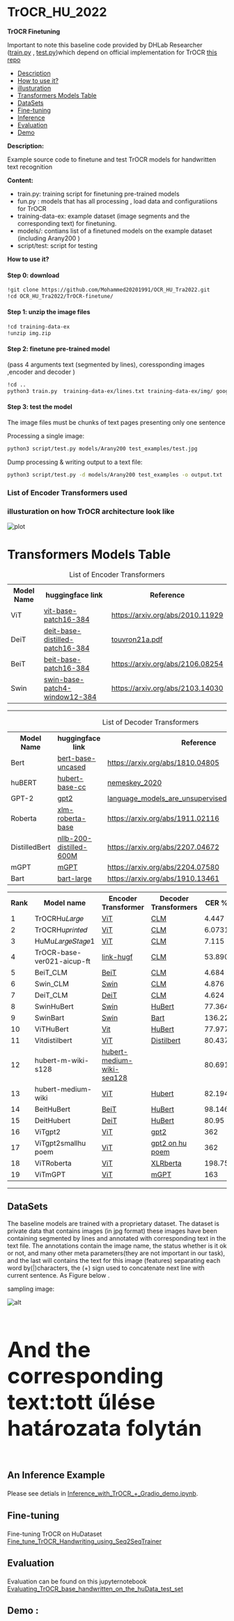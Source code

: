 # TrOCR_HU_2022
 **TrOCR Finetuning** 
<!DOCTYPE html>
<html>
<head>

</head>
<body>

Important to note this baseline code provided by DHLab Researcher (<a href ="https://github.com/Mohammed20201991/OCR_HU_Tra2022/commit/8540285b77cde44169cedc8cb5e49fe807fde683">train.py</a> , <a href ="https://github.com/Mohammed20201991/OCR_HU_Tra2022/commit/c6f580c4268ddb846f2a48415044bb2e5ada755d">test.py</a>)which depend on official implementation for TrOCR <a href = "https://github.com/microsoft/unilm/tree/master/trocr">this repo</a>

<ul dir="auto">
<li><a href="#Description">Description</a></li>
<li><a href="#How to use it?">How to use it?</a></li>
<li><a href="#illusturation">illusturation</a></li>
<li><a href="#Transformers Models Table">Transformers Models Table</a></li>
<li><a href="#DataSets">DataSets</a></li>
<li><a href="#Fine-tuning">Fine-tuning</a></li>
<li><a href="#Inference">Inference</a></li>
<li><a href="#Evaluation">Evaluation</a></li>
<li><a href="#Demo">Demo</a></li>
</ul>

**<p id="Description">Description:</p>**

Example source code to finetune and test TrOCR models for handwritten text recognition

**Content:**

- train.py: training script for finetuning pre-trained models
- fun.py : models that has all processing , load data and configuratiions for TrOCR
- training-data-ex: example dataset (image segments and the corresponding text) for finetuning.
- models/: contians list of a finetuned models on the example dataset (including Arany200 )
- script/test: script for testing

**<p id= "How to use it?"> How to use it?</p>**

<h4> Step 0: download  </h4>

~~~bash  
!git clone https://github.com/Mohammed20201991/OCR_HU_Tra2022.git
!cd OCR_HU_Tra2022/TrOCR-finetune/
~~~

<h4> Step 1: unzip the image files </h4>

~~~bash  
!cd training-data-ex
!unzip img.zip
~~~

<h4> Step 2: finetune pre-trained model</h4>

(pass 4 arguments text (segmented by lines), coressponding images ,encoder and decoder )
~~~bash
!cd ..
python3 train.py  training-data-ex/lines.txt training-data-ex/img/ google/vit-base-patch16-384 bert-base-uncased
~~~

<h4> Step 3: test the model</h4>

The image files must be chunks of text pages presenting only one sentence

Processing a single image:

~~~bash
python3 script/test.py models/Arany200 test_examples/test.jpg
~~~

Dump processing & writing output to a text file:

~~~bash 
python3 script/test.py -d models/Arany200 test_examples -o output.txt
~~~

<h3> List of Encoder Transformers used </h3>

<h3 id="illusturation"> illusturation on how TrOCR architecture look like  </h3>

![plot](https://github.com/Mohammed20201991/OCR_HU_Tra2022/blob/main/TrOCR-finetune/images/illustration%20for%20%20%20Hungarain%20Transformer.PNG)

 

<h1 id ="Transformers Models Table">Transformers Models Table</h1>

<table style="width:100%">
  <caption>List of Encoder Transformers </caption>
<tr>
    <th>Model Name</th>
    <th>huggingface link</th>
    <th>Reference</th>
  </tr>
  <tr>
    <td id ="vit">ViT</td>
    <td> <a href ="https://huggingface.co/google/vit-base-patch16-384">vit-base-patch16-384</a> </td>
    <td> <a href="https://arxiv.org/abs/2010.11929">https://arxiv.org/abs/2010.11929</a> </td>
  </tr>
  
  <tr>
    <td id="deit">DeiT</td>
    <td> <a href ="https://huggingface.co/facebook/deit-base-distilled-patch16-384">deit-base-distilled-patch16-384</a> </td>
    <td> <a href="http://proceedings.mlr.press/v139/touvron21a/touvron21a.pdf">touvron21a.pdf</a> </td>
  </tr>
  
  <tr>
    <td id="beit">BeiT</td>
    <td> <a href ="https://huggingface.co/microsoft/beit-base-patch16-384">beit-base-patch16-384</a> </td>
    <td> <a href="https://arxiv.org/abs/2106.08254">https://arxiv.org/abs/2106.08254</a> </td>
  </tr>
  <tr>
    <td id="swin">Swin</td>
    <td> <a href ="https://huggingface.co/microsoft/swin-base-patch4-window12-384">swin-base-patch4-window12-384</a> </td>
    <td> <a href="https://arxiv.org/abs/2103.14030">https://arxiv.org/abs/2103.14030</a> </td>
  </tr>
  
</table>

<hr>
<table style="width:100%">
  <caption>List of Decoder Transformers </caption>
<tr>
    <th>Model Name</th>
    <th>huggingface link</th>
    <th>Reference</th>
  </tr>
  <tr>
    <td id="bert">Bert</td>
    <td> <a href ="https://huggingface.co/bert-base-uncased?text=The+goal+of+life+is+%5BMASK%5D.">bert-base-uncased</a> </td>
    <td> <a href="https://arxiv.org/abs/1810.04805">https://arxiv.org/abs/1810.04805</a> </td>
  </tr>
  
  <tr>
    <td id="hubert">huBERT</td>
    <td> <a href ="https://huggingface.co/SZTAKI-HLT/hubert-base-cc">hubert-base-cc</a> </td>
    <td> <a href="https://hlt.bme.hu/en/publ/nemeskey_2020">nemeskey_2020</a> </td>
  </tr>
  
  <tr>
    <td id="gpt-2">GPT-2</td>
    <td> <a href ="https://huggingface.co/gpt2?text=Once+upon+a+time%2C">gpt2</a> </td>
    <td> <a href="https://d4mucfpksywv.cloudfront.net/better-language-models/language_models_are_unsupervised_multitask_learners.pdf">language_models_are_unsupervised_multitask_learners</a> </td>
  </tr>
  <tr>
    <td id ="roberta">Roberta</td>
    <td> <a href ="https://huggingface.co/xlm-roberta-base">xlm-roberta-base</a> </td>
    <td> <a href="https://arxiv.org/abs/1911.02116">https://arxiv.org/abs/1911.02116</a> </td>
  </tr>
  
  <tr>
    <td id="distilledbert">DistilledBert</td>
    <td> <a href ="https://huggingface.co/facebook/nllb-200-distilled-600M">nllb-200-distilled-600M</a> </td>
    <td> <a href="https://arxiv.org/abs/2207.04672">https://arxiv.org/abs/2207.04672</a> </td>
  </tr>
  
  <tr>
    <td id="mgpt">mGPT</td>
    <td> <a href ="https://huggingface.co/sberbank-ai/mGPT?text=Once+upon+a+time%2C">mGPT</a> </td>
    <td> <a href="https://arxiv.org/abs/2204.07580">https://arxiv.org/abs/2204.07580</a> </td>
  </tr>
  <tr>
    <td id="bart">Bart</td>
    <td> <a href ="https://huggingface.co/facebook/bart-large">bart-large</a> </td>
    <td> <a href= ""https://arxiv.org/abs/1910.13461>https://arxiv.org/abs/1910.13461</a> </td>
  </tr>
</table>


<table id="customers">
  <tr>
    <th>Rank</th>
    <th>Model name</th>
    <th>Encoder Transformer</th>
    <th>Decoder Transformers</th>
    <th>CER %</th>
    <th>WER %</th>
  </tr>
  <tr>
    <td>1</>
    <td>TrOCRHu𝐿𝑎𝑟𝑔𝑒</td>
    <td > <a href="#vit"> ViT </a></td>
    <td><a href="#roberta"> CLM </a> </td>
    <td>4.447</td>
    <td>19.806</td>

  </tr>
  <tr>
    <td>2</td>
    <td>TrOCRHu𝑝𝑟𝑖𝑛𝑡𝑒𝑑</td>
    <td><a href="#vit"> ViT</a></td>
    <td><a href="#roberta"> CLM </a></td>
    <td>6.0731</td>
    <td>24.603</td>
  </tr>
  <tr>
    <td>3</td>
    <td>HuMu𝐿𝑎𝑟𝑔𝑒𝑆𝑡𝑎𝑔𝑒1 </td>
    <td><a href="#vit">ViT </a></td>
    <td><a href="#roberta"> CLM </a></td>
    <td>7.115</td>
    <td>26.570</td>
  </tr>
  <tr>
    <td>4</td>
    <td>TrOCR-base-ver021-aicup-ft</td>
    <td> <a href="https://huggingface.co/ycchen/TrOCR-base-ver021-aicup-ft"> link-hugf</a></td>
    <td><a href="#roberta"> CLM </a></td>
    <td>53.890</td>
    <td>92.857</td>
  </tr>
  <tr>
    <td>5</td>
    <td> BeiT_CLM </td>
    <td><a href="#beit"> BeiT </a></td>
    <td><a href="#roberta"> CLM </a></td>
    <td>4.684</td>
    <td>20.676</td>
  </tr>
  <tr>
    <td>6</td>
    <td> Swin_CLM </td>
    <td> <a href="#swin">Swin </a></td>
    <td> <a href="#roberta"> CLM </a></td>
    <td>4.876</td>
    <td>21.64</td>
  </tr>
  <tr>
    <td>7</td>
    <td>  DeiT_CLM  </td>
    <td> <a href="#deit"> DeiT </a></td>
    <td> <a href="#roberta"> CLM </a></td>
    <td>4.624</td>
    <td>20.869</td>
  </tr>
  <tr>
    <td>8</td>
    <td>SwinHuBert</td>
    <td><a href="#swin">Swin </a></td>
    <td><a href="#hubert"> HuBert </a></td>
    <td>77.364</td>
    <td>93.339</td>
  </tr>
  <tr>
    <td>9</td>
    <td>SwinBart</td>
    <td> <a href="#swin">Swin </a></td>
    <td> <a href="#bart"> Bart </a></td>
    <td>136.22</td>
    <td>100.48 </td>
  </tr>
  <tr>
    <td>10</td>
    <td>ViTHuBert</td>
    <td><a href="#vit">Vit </a></td>
    <td> <a href="#hubert"> HuBert </a></td>
    <td>77.977</td>
    <td>95.442</td>
  </tr>
 
 <tr>
    <td>11</td>
    <td>Vitdistilbert</td>
    <td><a href="#vit">ViT </a></td>
    <td> <a href="#distilledbert"> Distilbert </a> </td>
    <td>80.437</td>
    <td>95.877</td>
  </tr>
 <tr>
    <td>12</td>
    <td>hubert-m-wiki-s128</td>
    <td><a href="https://huggingface.co/SzegedAI/hubert-medium-wiki-seq128"> hubert-medium-wiki-seq128</a></td>
    <td></td>
    <td>80.691</td>
    <td>97.721</td>
  </tr>
 <tr>
    <td>13</td>
    <td>hubert-medium-wiki</td>
    <td><a href="https://huggingface.co/SzegedAI/hubert-medium-wiki-seq128">ViT </a></td>
    <td> <a href="#hubert"> Hubert</a> </td>
    <td>82.194</td>
    <td>99.561</td>
  </tr>
 <tr>
    <td>14</td>
    <td>BeitHuBert</td>
    <td><a href="#beit"> BeiT </a></td>
    <td><a href="#hubert"> HuBert </a></td>
    <td>98.146</td>
    <td>96.319</td>
  </tr>
 
 <tr>
    <td>15</td>
    <td>DeitHubert</td>
    <td> <a href="#deit"> DeiT </a></td>
    <td> <a href= "#hubert"> HuBert </a></td>
    <td>80.95</td>
    <td>104</td>
  </tr>
 <tr>
    <td>16</td>
    <td>ViTgpt2</td>
    <td> <a href="#vit">ViT </a></td>
    <td> <a href="#gpt-2"> gpt2</a></td>
    <td>362</td>
    <td>281 </td>
  </tr>
 
 <tr>
    <td>17</td>
    <td>ViTgpt2smallhu poem</td>
    <td><a href="#vit">ViT </a></td>
    <td><a href="#roberta"> gpt2 on hu poem</a></td>
    <td>362</td>
    <td>281</td>
  </tr>
 
 <tr>
    <td>18</td>
    <td>ViTRoberta</td>
    <td><a href="#vit">ViT </a></td>
    <td><a href="#roberta"> XLRberta </a></td>
    <td>198.75</td>
    <td>405.02</td>
  </tr>
 
 <tr>
    <td>19</td>
    <td>ViTmGPT</td>
    <td> <a href="#vit">ViT </a></td>
    <td> <a href="#mgpt">mGPT </a></td>
    <td>163</td>
    <td>787</td>
  </tr>
 
</table>

</body>
</html>

<hr>
<h2 id ="DataSets"> DataSets </h2>
The baseline models are trained with a proprietary dataset. The dataset is private data that contains images (in jpg format) these images have been containing segmented by lines and annotated with corresponding text in the text file. The annotations contain the image name,
the status whether is it ok or not, and many other meta parameters(they are not important in our task), and the last will contains the text for this image (features) separating each word by(|)characters, the (+) sign used to concatenate next line with current sentence. As Figure below .

<p>sampling image:</p>
<img src="https://github.com/Mohammed20201991/OCR_HU_Tra2022/blob/main/TrOCR-finetune/images/RALK987_1865_817_121_001-031.jpg" alt="alt" border-radius: 8px>
 <h4 style="font-size:50px;"> And the corresponding text:tott űlése határozata folytán</h4> 

## <p id ="Inference"> An Inference Example </p>
Please see detials in [Inference_with_TrOCR_+_Gradio_demo.ipynb](https://github.com/Mohammed20201991/OCR_HU_Tra2022/blob/main/JupLab/Inference_with_TrOCR_%2B_Gradio_demo.ipynb).

## <p id = "Fine-tuning" >Fine-tuning  </p>
Fine-tuning TrOCR on HuDataset
[Fine_tune_TrOCR_Handwriting_using_Seq2SeqTrainer](https://github.com/Mohammed20201991/OCR_HU_Tra2022/blob/main/JupLab/Fine_tune_TrOCR_Handwriting_using_Seq2SeqTrainer.ipynb)

## <p id ="Evaluation">Evaluation </p>
Evaluation can be found on this jupyternotebook [Evaluating_TrOCR_base_handwritten_on_the_huData_test_set](https://github.com/Mohammed20201991/OCR_HU_Tra2022/blob/main/JupLab/Evaluating_TrOCR_base_handwritten_on_the_huData_test_set.ipynb)

## <p id="Demo"> Demo :</p>

</html>
</body>

